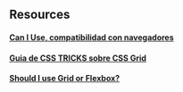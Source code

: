 ## Resources

#### [Can I Use, compatibilidad con navegadores](https://caniuse.com/#search=css%20grid)

#### [Guia de CSS TRICKS sobre CSS Grid](https://css-tricks.com/snippets/css/complete-guide-grid/)

#### [Should I use Grid or Flexbox?](https://rachelandrew.co.uk/archives/2016/03/30/should-i-use-grid-or-flexbox/)